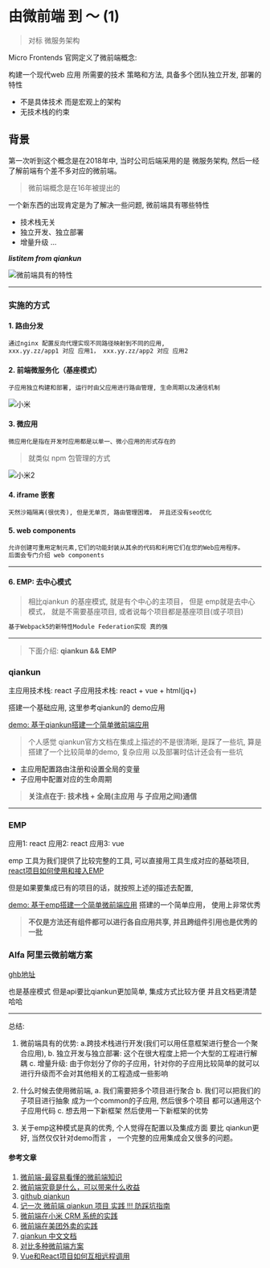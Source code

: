 # 由微前端 到 ～ (1)

> 对标 微服务架构

Micro Frontends 官网定义了微前端概念:

构建一个现代web 应用 所需要的技术 策略和方法, 具备多个团队独立开发, 部署的特性

- 不是具体技术 而是宏观上的架构
- 无技术栈的约束

## 背景

第一次听到这个概念是在2018年中, 当时公司后端采用的是 微服务架构, 然后一经了解前端有个差不多对应的微前端。

> 微前端概念是在16年被提出的

一个新东西的出现肯定是为了解决一些问题, 微前端具有哪些特性

- 技术栈无关
- 独立开发、独立部署
- 增量升级
...

***listitem from qiankun***

![微前端具有的特性](https://camo.githubusercontent.com/c5d7a24e76fc7f9caf6e2c48b890fc5a6338c335cc9b9870616e64bb4a70c561/68747470733a2f2f70392d6a75656a696e2e62797465696d672e636f6d2f746f732d636e2d692d6b3375316662706663702f65663530616233313337636634653035613538633533383834666438653130617e74706c762d6b3375316662706663702d77617465726d61726b2e696d616765)

---

### 实施的方式

#### 1. 路由分发

```md
通过nginx 配置反向代理实现不同路径映射到不同的应用, 
xxx.yy.zz/app1 对应 应用1， xxx.yy.zz/app2 对应 应用2
```

#### 2. 前端微服务化（基座模式）

```md
子应用独立构建和部署, 运行时由父应用进行路由管理, 生命周期以及通信机制
```

![小米](https://xiaomi-info.github.io/2020/04/14/fe-microfrontends-practice/2020-03-30_19-31-27.png)

#### 3. 微应用

```md
微应用化是指在开发时应用都是以单一、微小应用的形式存在的
```

> 就类似 npm 包管理的方式

![小米2](https://xiaomi-info.github.io/2020/04/14/fe-microfrontends-practice/2020-03-30_21-01-15.png)

#### 4. iframe 嵌套

```md
天然沙箱隔离(很优秀), 但是无单页, 路由管理困难， 并且还没有seo优化
```

#### 5. web components

```md
允许创建可重用定制元素,它们的功能封装从其余的代码和利用它们在您的Web应用程序。
后面会专门介绍 web components
```

---

#### 6. EMP: 去中心模式

> 相比qiankun 的基座模式, 就是有个中心的主项目， 但是 emp就是去中心模式， 就是不需要基座项目, 或者说每个项目都是基座项目(或子项目)

```md
基于Webpack5的新特性Module Federation实现 真的强
```

---

> 下面介绍: **qiankun && EMP**

### qiankun

主应用技术栈: react
子应用技术栈: react + vue + html(jq+)

搭建一个基础应用, 这里参考qiankun的 demo应用

[demo: 基于qiankun搭建一个简单微前端应用](https://gitee.com/onionrunning/micro)

> 个人感觉 qiankun官方文档在集成上描述的不是很清晰, 是踩了一些坑, 算是搭建了一个比较简单的demo, 复杂应用 以及部署时估计还会有一些坑

- 主应用配置路由注册和设置全局的变量
- 子应用中配置对应的生命周期

> **关注点在于: 技术栈 + 全局(主应用 与 子应用之间)通信**

---

### EMP

应用1: react
应用2: react
应用3: vue

emp 工具为我们提供了比较完整的工具, 可以直接用工具生成对应的基础项目, [react项目如何使用和接入EMP](https://github.com/efoxTeam/emp/wiki/%E3%80%8Areact%E9%A1%B9%E7%9B%AE%E5%A6%82%E4%BD%95%E4%BD%BF%E7%94%A8%E5%92%8C%E6%8E%A5%E5%85%A5EMP%E3%80%8B)

但是如果要集成已有的项目的话，就按照上述的描述去配置,

[demo: 基于emp搭建一个简单微前端应用](https://gitee.com/onionrunning/emp-demo) 搭建的一个简单应用， 使用上非常优秀

> **不仅是方法还有组件都可以进行各自应用共享, 并且跨组件引用也是优秀的一批**

### Alfa 阿里云微前端方案

[ghb地址](https://github.com/aliyun/alibabacloud-alfa)

也是基座模式 但是api要比qiankun更加简单, 集成方式比较方便 并且文档更清楚 哈哈

---

总结:

1. 微前端具有的优势: a.跨技术栈进行开发(我们可以用任意框架进行整合一个聚合应用), b. 独立开发与独立部署: 这个在很大程度上把一个大型的工程进行解耦  c. 增量升级: 由于你划分了你的子应用，针对你的子应用比较简单的就可以进行升级而不会对其他相关的工程造成一些影响

2. 什么时候去使用微前端, a. 我们需要把多个项目进行聚合 b. 我们可以把我们的子项目进行抽象 成为一个common的子应用, 然后很多个项目 都可以通用这个子应用代码  c. 想去用一下新框架 然后使用一下新框架的优势

3. 关于emp这种模式是真的优秀, 个人觉得在配置以及集成方面 要比 qiankun更好, 当然仅仅针对demo而言 ， 一个完整的应用集成会又很多的问题。

#### 参考文章

1. [微前端-最容易看懂的微前端知识](https://juejin.im/post/6844904162509979662)
2. [微前端究竟是什么，可以带来什么收益](https://juejin.im/post/6893307922902679560)
3. [github qiankun](https://github.com/umijs/qiankun)
4. [记一次 微前端 qiankun 项目 实践 !!! 防踩坑指南](https://juejin.im/post/6844904142880800775)
5. [微前端在小米 CRM 系统的实践](https://xiaomi-info.github.io/2020/04/14/fe-microfrontends-practice/)
6. [微前端在美团外卖的实践](https://tech.meituan.com/2020/02/27/meituan-waimai-micro-frontends-practice.html)
7. [qiankun 中文文档](https://qiankun.umijs.org/zh/guide/getting-started)
8. [对比多种微前端方案](https://github.com/efoxTeam/emp/wiki/%E3%80%8A%E5%AF%B9%E6%AF%94%E5%A4%9A%E7%A7%8D%E5%BE%AE%E5%89%8D%E7%AB%AF%E6%96%B9%E6%A1%88%E3%80%8B)
9. [Vue和React项目如何互相远程调用](https://github.com/efoxTeam/emp/wiki/%E3%80%8AVue%E5%92%8CReact%E9%A1%B9%E7%9B%AE%E5%A6%82%E4%BD%95%E4%BA%92%E7%9B%B8%E8%BF%9C%E7%A8%8B%E8%B0%83%E7%94%A8%E3%80%8B)
